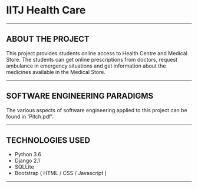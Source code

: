 # IITJ Health Care
----------------------------
ABOUT THE PROJECT
----------------------------
This project provides students online access to Health Centre and Medical Store.
The students can get online prescriptions from doctors, request ambulance in
emergency situations and get information about the medicines available in the
Medical Store.

----------------------------
SOFTWARE ENGINEERING PARADIGMS
----------------------------

The various aspects of software engineering applied to this project can be found
in 'Pitch.pdf'.

----------------------------
TECHNOLOGIES USED
----------------------------

- Python 3.6
- Django 2.1
- SQLLite
- Bootstrap ( HTML / CSS / Javascript )

----------------------------
